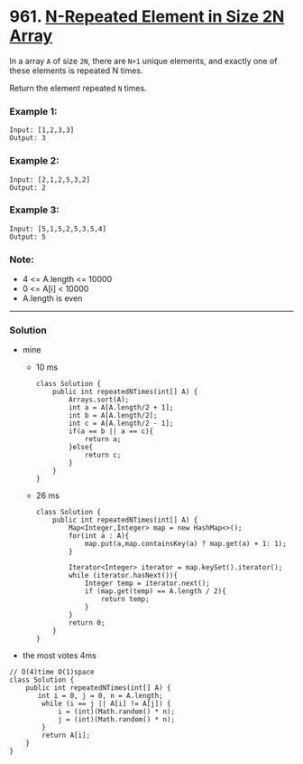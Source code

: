 # 961. [N-Repeated Element in Size 2N Array](https://leetcode.com/problems/n-repeated-element-in-size-2n-array/)

In a array `A` of size `2N`, there are `N+1` unique elements, and exactly one of these elements is repeated N times.

Return the element repeated `N` times.

 

### Example 1:
    Input: [1,2,3,3]
    Output: 3

### Example 2:
    Input: [2,1,2,5,3,2]
    Output: 2

### Example 3:
    Input: [5,1,5,2,5,3,5,4]
    Output: 5
 

### Note:
* 4 <= A.length <= 10000
* 0 <= A[i] < 10000
* A.length is even


-----

### Solution

* mine
  * 10 ms
    ```
    class Solution {
        public int repeatedNTimes(int[] A) {
            Arrays.sort(A);
            int a = A[A.length/2 + 1];
            int b = A[A.length/2];
            int c = A[A.length/2 - 1];
            if(a == b || a == c){
                return a;
            }else{
                return c;
            }
        }
    }
    ```
  * 26 ms
    ```
    class Solution {
        public int repeatedNTimes(int[] A) {
            Map<Integer,Integer> map = new HashMap<>();
            for(int a : A){
                map.put(a,map.containsKey(a) ? map.get(a) + 1: 1);
            }

            Iterator<Integer> iterator = map.keySet().iterator();
            while (iterator.hasNext()){
                Integer temp = iterator.next();
                if (map.get(temp) == A.length / 2){
                    return temp;
                }
            }
            return 0;
        }
    }
    ```
    
* the most votes  4ms
```
// O(4)time O(1)space
class Solution {
    public int repeatedNTimes(int[] A) {
       int i = 0, j = 0, n = A.length;
        while (i == j || A[i] != A[j]) {
            i = (int)(Math.random() * n);
            j = (int)(Math.random() * n);
        }
        return A[i];
    }
}
```
